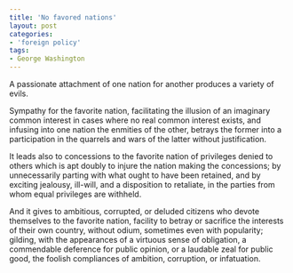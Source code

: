 ```yaml
---
title: 'No favored nations'
layout: post
categories:
- 'foreign policy'
tags:
- George Washington
---
```


A passionate attachment of one nation for another produces a variety of evils.

Sympathy for the favorite nation, facilitating the illusion of an imaginary common interest in cases where no real common interest exists, and infusing into one nation the enmities of the other, betrays the former into a participation in the quarrels and wars of the latter without justification.

It leads also to concessions to the favorite nation of privileges denied to others which is apt doubly to injure the nation making the concessions; by unnecessarily parting with what ought to have been retained, and by exciting jealousy, ill-will, and a disposition to retaliate, in the parties from whom equal privileges are withheld.

And it gives to ambitious, corrupted, or deluded citizens who devote themselves to the favorite nation, facility to betray or sacrifice the interests of their own country, without odium, sometimes even with popularity; gilding, with the appearances of a virtuous sense of obligation, a commendable deference for public opinion, or a laudable zeal for public good, the foolish compliances of ambition, corruption, or infatuation.
